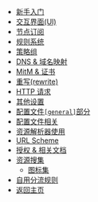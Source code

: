 <!-- quantumutx/_sidebar.md -->
* [新手入门](quantumutx/doc.md)
* [交互界面(UI)](quantumutx/UI.md)
* [节点订阅](quantumutx/node.md)
* [规则系统](quantumutx/filter.md)
* [策略组](quantumutx/policy.md)
* [DNS & 域名映射](quantumutx/dns.md)
* [MitM & 证书](quantumutx/mitm.md)
* [重写(rewrite)](quantumutx/rewrite.md)
* [HTTP 请求](quantumutx/http-js.md)
* [其他设置](quantumutx/other-set.md)
* [配置文件`[general]`部分](quantumutx/general.md)
* [配置文件相关](quantumutx/profile.md)
* [资源解析器使用](quantumutx/parser.md)
* [URL Scheme](quantumutx/url-scheme.md)
* [授权 & 相关文档](quantumutx/authorize.md)
* [资源搜集](quantumutx/resource.md)
    * [图标集](quantumutx/icon.md)
* [自用分流规则](quantumutx/rules.md)
* [返回主页](/?id=tool)
